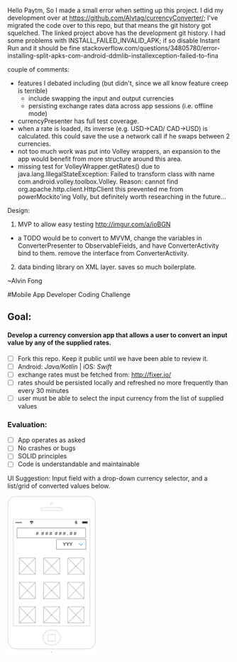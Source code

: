 Hello Paytm, 
So I made a small error when setting up this project. I did my development over at https://github.com/Alvtag/currencyConverter/; I've migrated the code over to this repo, but that means the git history got squelched. The linked project above has the development git history.
I had some problems with INSTALL_FAILED_INVALID_APK; if so disable Instant Run and it should be fine
stackoverflow.com/questions/34805780/error-installing-split-apks-com-android-ddmlib-installexception-failed-to-fina

couple of comments:
- features I debated including (but didn't, since we all know feature creep is terrible)
  - include swapping the input and output currencies
  - persisting exchange rates data across app sessions (i.e. offline mode)
- currencyPresenter has full test coverage.
- when a rate is loaded, its inverse (e.g. USD->CAD/ CAD->USD) is calculated. this could save the use a network call if he swaps between 2 currencies.
- not too much work was put into Volley wrappers, an expansion to the app would benefit from more structure around this area.
- missing test for VolleyWrapper.getRates() due to 
  java.lang.IllegalStateException: Failed to transform class with name com.android.volley.toolbox.Volley. 
  Reason: cannot find org.apache.http.client.HttpClient
  this prevented me from powerMockito'ing Volly, but definitely worth researching in the future...
  
Design:
1) MVP to allow easy testing  http://imgur.com/a/ioBGN
 - a TODO would be to convert to MVVM, change the variables in ConverterPresenter to ObservableFields, and have ConverterActivity bind to them. remove the interface from ConverterActivity.
2) data binding library on XML layer. saves so much boilerplate.

~Alvin Fong


#Mobile App Developer Coding Challenge

## Goal:

#### Develop a currency conversion app that allows a user to convert an input value by any of the supplied rates.

- [ ] Fork this repo. Keep it public until we have been able to review it.
- [ ] Android: _Java/Kotlin_ | iOS: _Swift_
- [ ] exchange rates must be fetched from: http://fixer.io/  
- [ ] rates should be persisted locally and refreshed no more frequently than every 30 minutes
- [ ] user must be able to select the input currency from the list of supplied values

### Evaluation:
- [ ] App operates as asked
- [ ] No crashes or bugs
- [ ] SOLID principles
- [ ] Code is understandable and maintainable

UI Suggestion: Input field with a drop-down currency selector, and a list/grid of converted values below.

![UI Suggested Wireframe](ui_suggestion.png)
